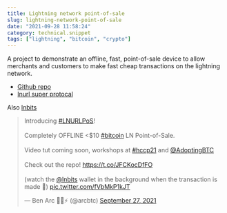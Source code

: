 ```yaml
---
title: Lightning network point-of-sale
slug: lightning-network-point-of-sale
date: "2021-09-28 11:58:24"
category: technical.snippet
tags: ["lightning", "bitcoin", "crypto"]
---
```


A project to demonstrate an offline, fast, point-of-sale device to allow
merchants and customers to make fast cheap transactions on the lightning
network.

- [Github repo](https://github.com/arcbtc/LNURLPoS)
- [lnurl super protocal](https://github.com/fiatjaf/awesome-lnurl)

Also [lnbits](https://lnbits.com/)

<blockquote className="twitter-tweet"><p lang="en" dir="ltr">Introducing <a href="https://twitter.com/hashtag/LNURLPoS?src=hash&amp;ref_src=twsrc%5Etfw">#LNURLPoS</a>!<br></br>Completely OFFLINE &lt;$10 <a href="https://twitter.com/hashtag/bitcoin?src=hash&amp;ref_src=twsrc%5Etfw">#bitcoin</a> LN Point-of-Sale.<br></br>Video tut coming soon, workshops at <a href="https://twitter.com/hashtag/hccp21?src=hash&amp;ref_src=twsrc%5Etfw">#hccp21</a> and <a href="https://twitter.com/AdoptingBTC?ref_src=twsrc%5Etfw">@AdoptingBTC</a> <br></br>Check out the repo! <a href="https://t.co/JFCKocDfFO">https://t.co/JFCKocDfFO</a><br></br>(watch the <a href="https://twitter.com/lnbits?ref_src=twsrc%5Etfw">@lnbits</a> wallet in the background when the transaction is made 🤩) <a href="https://t.co/fVbMkP1kJT">pic.twitter.com/fVbMkP1kJT</a></p>&mdash; Ben Arc 🏴󠁧󠁢󠁷󠁬󠁳󠁿✊⚡️ (@arcbtc) <a href="https://twitter.com/arcbtc/status/1442511015669809152?ref_src=twsrc%5Etfw">September 27, 2021</a></blockquote> <script async src="https://platform.twitter.com/widgets.js" charSet="utf-8"></script>
